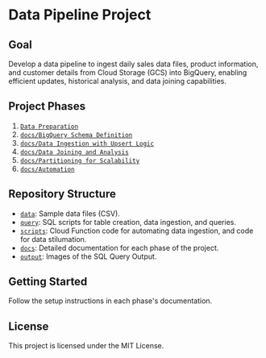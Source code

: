 # Data Pipeline Project

## Goal
Develop a data pipeline to ingest daily sales data files, product information, and customer details from Cloud Storage (GCS) into BigQuery, enabling efficient updates, historical analysis, and data joining capabilities.

## Project Phases
1. [`Data Preparation`](docs/Phase1_data_preparation.md)
2. [`docs/BigQuery Schema Definition`](docs/Phase2_schema_definition.md)
3. [`docs/Data Ingestion with Upsert Logic`](docs/Phase3_data_ingestion.md)
4. [`docs/Data Joining and Analysis`](docs/Phase4_data_joining_analysis.md)
5. [`docs/Partitioning for Scalability`](docs/Phase5_partitioning.md)
6. [`docs/Automation`](docs/Phase6_automation.md)

## Repository Structure
- [`data`](data): Sample data files (CSV).
- [`query`](query): SQL scripts for table creation, data ingestion, and queries.
- [`scripts`](scripts): Cloud Function code for automating data ingestion, and code for data stilumation.
- [`docs`](docs): Detailed documentation for each phase of the project.
- [`output`](output): Images of the SQL Query Output.

## Getting Started
Follow the setup instructions in each phase's documentation.

## License
This project is licensed under the MIT License.
